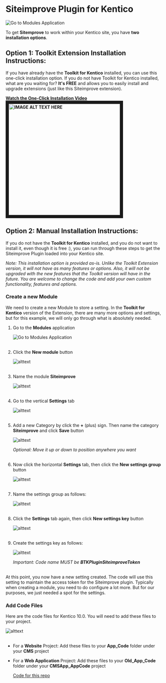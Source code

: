# Siteimprove Plugin for Kentico
![Go to Modules Application](https://www.bizstream.com/KENTICO-BIZSTREAM/media/Siteimprove-Git/siteimprove-sample-usage.png)

To get **Sitemprove** to work within your Kentico site, you have **two installation options**.

## Option 1: Toolkit Extension Installation Instructions:
If you have already have the **Toolkit for Kentico** installed, you can use this one-click installation option. If you do not have Toolkit for Kentico installed, what are you waiting for? **It's FREE** and allows you to easily install and upgrade extensions (just like this Siteimprove extension).

**<a href="https://www.youtube.com/watch?v=bVL35Jmoivo" target="_blank">Watch the One-Click Installation Video</a>
<br/><a href="https://www.youtube.com/watch?v=bVL35Jmoivo" target="_blank"><img src="http://img.youtube.com/vi/bVL35Jmoivo/0.jpg" 
alt="IMAGE ALT TEXT HERE" width="360" border="10" /></a>**


## Option 2: Manual Installation Instructions:
If you do not have the **Toolkit for Kentico** installed, and you do not want to install it, even though it is free :), you can run through these steps to get the Siteimprove Plugin loaded into your Kentico site.

*Note: This installation option is provided as-is. Unlike the Toolkit Extension version, it will not have as many features or options. Also, it will not be upgraded with the new features that the Toolkit version will have in the future. You are welcome to change the code and add your own custom functionality, features and options.*


### Create a new **Module**

We need to create a new Module to store a setting. In the **Toolkit for Kentico** version of the Extension, there are many more options and settings, but for this example, we will only go through what is absolutely needed.

1. Go to the **Modules** application

   ![Go to Modules Application](https://www.bizstream.com/KENTICO-BIZSTREAM/media/Siteimprove-Git/GoToModulesApp.PNG)
   <br/><br/>

2. Click the **New module** button

   ![alttext](https://www.bizstream.com/KENTICO-BIZSTREAM/media/Siteimprove-Git/ClickNewModule.PNG)
   <br/><br/>

3. Name the module **Siteimprove**

   ![alttext](https://www.bizstream.com/KENTICO-BIZSTREAM/media/Siteimprove-Git/NameTheModule.PNG)
   <br/><br/>

4. Go to the vertical **Settings** tab

   ![alttext](https://www.bizstream.com/KENTICO-BIZSTREAM/media/Siteimprove-Git/GoToSettingsVerticalTab.PNG)
   <br/><br/>

5. Add a new Category by click the **+** (plus) sign. Then name the category **Siteimprove** and click **Save** button

   ![alttext](https://www.bizstream.com/KENTICO-BIZSTREAM/media/Siteimprove-Git/CreateSettingsCategory.PNG)

   *Optional: Move it up or down to position anywhere you want*
   <br/><br/>

6. Now click the horizontal **Settings** tab, then click the **New settings group** button

   ![alttext](https://www.bizstream.com/KENTICO-BIZSTREAM/media/Siteimprove-Git/NewSettingsGroup.PNG)
   <br/><br/>

7. Name the settings group as follows:

   ![alttext](https://www.bizstream.com/KENTICO-BIZSTREAM/media/Siteimprove-Git/CreateSettingsGroup.PNG)
   <br/><br/>

8. Click the **Settings** tab again, then click **New settings key** button

   ![alttext](https://www.bizstream.com/KENTICO-BIZSTREAM/media/Siteimprove-Git/ClickNewSettingsKey.PNG)
   <br/><br/>

9. Create the settings key as follows:

   ![alttext](https://www.bizstream.com/KENTICO-BIZSTREAM/media/Siteimprove-Git/NewSettingsKey.PNG)

   *Important: Code name MUST be **BTKPluginSiteimproveToken***
   <br/><br/>

At this point, you now have a new setting created. The code will use this setting to maintain the access token for the Siteimprove plugin. Typically when creating a module, you need to do configure a lot more. But for our purposes, we just needed a spot for the settings.


### Add Code Files
Here are the code files for Kentico 10.0. You will need to add these files to your project.

![alttext](https://www.bizstream.com/KENTICO-BIZSTREAM/media/Siteimprove-Git/FileList.PNG)
<br/><br/>

* For a **Website** Project:
  Add these files to your **App_Code** folder under your **CMS** project

* For a **Web Application** Project:
  Add these files to your **Old_App_Code** folder under your **CMSApp_AppCode** project

   [Code for this repo](https://github.com/bizstream-markschmidt/siteimprove-for-kentico/tree/master/App_Code)


